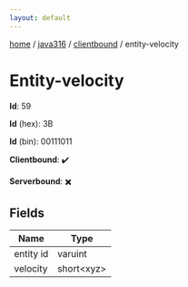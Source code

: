 ```yaml
---
layout: default
---
```


[home](/)  /  [java316](/protocol/java316)  /  [clientbound](/protocol/java316/clientbound)  /  entity-velocity

# Entity-velocity

**Id**: 59

**Id** (hex): 3B

**Id** (bin): 00111011

**Clientbound**: ✔️

**Serverbound**: ✖️

## Fields

Name | Type
---|---
entity id | varuint
velocity | short&lt;xyz&gt;

